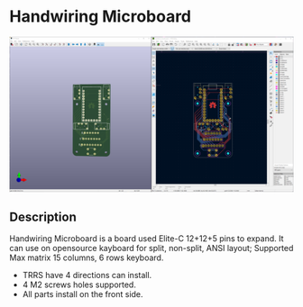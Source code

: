 # Handwiring Microboard

![](pic/1-1.png)

## Description

Handwiring Microboard is a board used Elite-C 12+12+5 pins to expand. It can use on opensource kayboard for split, non-split, ANSI layout; Supported Max matrix 15 columns, 6 rows keyboard.

- TRRS have 4 directions can install.
- 4 M2 screws holes supported.
- All parts install on the front side.